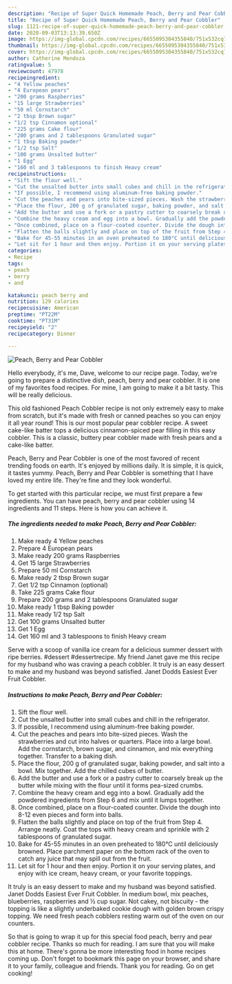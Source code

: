 ```yaml
---
description: "Recipe of Super Quick Homemade Peach, Berry and Pear Cobbler"
title: "Recipe of Super Quick Homemade Peach, Berry and Pear Cobbler"
slug: 1121-recipe-of-super-quick-homemade-peach-berry-and-pear-cobbler
date: 2020-09-03T13:13:39.650Z
image: https://img-global.cpcdn.com/recipes/6655095304355840/751x532cq70/peach-berry-and-pear-cobbler-recipe-main-photo.jpg
thumbnail: https://img-global.cpcdn.com/recipes/6655095304355840/751x532cq70/peach-berry-and-pear-cobbler-recipe-main-photo.jpg
cover: https://img-global.cpcdn.com/recipes/6655095304355840/751x532cq70/peach-berry-and-pear-cobbler-recipe-main-photo.jpg
author: Catherine Mendoza
ratingvalue: 5
reviewcount: 47978
recipeingredient:
- "4 Yellow peaches"
- "4 European pears"
- "200 grams Raspberries"
- "15 large Strawberries"
- "50 ml Cornstarch"
- "2 tbsp Brown sugar"
- "1/2 tsp Cinnamon optional"
- "225 grams Cake flour"
- "200 grams and 2 tablespoons Granulated sugar"
- "1 tbsp Baking powder"
- "1/2 tsp Salt"
- "100 grams Unsalted butter"
- "1 Egg"
- "160 ml and 3 tablespoons to finish Heavy cream"
recipeinstructions:
- "Sift the flour well."
- "Cut the unsalted butter into small cubes and chill in the refrigerator."
- "If possible, I recommend using aluminum-free baking powder."
- "Cut the peaches and pears into bite-sized pieces. Wash the strawberries and cut into halves or quarters. Place into a large bowl. Add the cornstarch, brown sugar, and cinnamon, and mix everything together. Transfer to a baking dish."
- "Place the flour, 200 g of granulated sugar, baking powder, and salt into a bowl. Mix together. Add the chilled cubes of butter."
- "Add the butter and use a fork or a pastry cutter to coarsely break up the butter while mixing with the flour until it forms pea-sized crumbs."
- "Combine the heavy cream and egg into a bowl. Gradually add the powdered ingredients from Step 6 and mix until it lumps together."
- "Once combined, place on a flour-coated counter. Divide the dough into 8-12 even pieces and form into balls."
- "Flatten the balls slightly and place on top of the fruit from Step 4. Arrange neatly. Coat the tops with heavy cream and sprinkle with 2 tablespoons of granulated sugar."
- "Bake for 45-55 minutes in an oven preheated to 180°C until deliciously browned. Place parchment paper on the bottom rack of the oven to catch any  juice that may spill out from the fruit."
- "Let sit for 1 hour and then enjoy. Portion it on your serving plates, and enjoy with ice cream, heavy cream, or your favorite toppings."
categories:
- Recipe
tags:
- peach
- berry
- and

katakunci: peach berry and 
nutrition: 129 calories
recipecuisine: American
preptime: "PT22M"
cooktime: "PT31M"
recipeyield: "2"
recipecategory: Dinner

---
```



![Peach, Berry and Pear Cobbler](https://img-global.cpcdn.com/recipes/6655095304355840/751x532cq70/peach-berry-and-pear-cobbler-recipe-main-photo.jpg)

Hello everybody, it's me, Dave, welcome to our recipe page. Today, we're going to prepare a distinctive dish, peach, berry and pear cobbler. It is one of my favorites food recipes. For mine, I am going to make it a bit tasty. This will be really delicious.

This old fashioned Peach Cobbler recipe is not only extremely easy to make from scratch, but it&#39;s made with fresh or canned peaches so you can enjoy it all year round! This is our most popular pear cobbler recipe. A sweet cake-like batter tops a delicious cinnamon-spiced pear filling in this easy cobbler. This is a classic, buttery pear cobbler made with fresh pears and a cake-like batter.

Peach, Berry and Pear Cobbler is one of the most favored of recent trending foods on earth. It's enjoyed by millions daily. It is simple, it is quick, it tastes yummy. Peach, Berry and Pear Cobbler is something that I have loved my entire life. They're fine and they look wonderful.


To get started with this particular recipe, we must first prepare a few ingredients. You can have peach, berry and pear cobbler using 14 ingredients and 11 steps. Here is how you can achieve it.

<!--inarticleads1-->

##### The ingredients needed to make Peach, Berry and Pear Cobbler:

1. Make ready 4 Yellow peaches
1. Prepare 4 European pears
1. Make ready 200 grams Raspberries
1. Get 15 large Strawberries
1. Prepare 50 ml Cornstarch
1. Make ready 2 tbsp Brown sugar
1. Get 1/2 tsp Cinnamon (optional)
1. Take 225 grams Cake flour
1. Prepare 200 grams and 2 tablespoons Granulated sugar
1. Make ready 1 tbsp Baking powder
1. Make ready 1/2 tsp Salt
1. Get 100 grams Unsalted butter
1. Get 1 Egg
1. Get 160 ml and 3 tablespoons to finish Heavy cream


Serve with a scoop of vanilla ice cream for a delicious summer dessert with ripe berries. #dessert #dessertrecipe. My friend Janet gave me this recipe for my husband who was craving a peach cobbler. It truly is an easy dessert to make and my husband was beyond satisfied. Janet Dodds Easiest Ever Fruit Cobbler. 

<!--inarticleads2-->

##### Instructions to make Peach, Berry and Pear Cobbler:

1. Sift the flour well.
1. Cut the unsalted butter into small cubes and chill in the refrigerator.
1. If possible, I recommend using aluminum-free baking powder.
1. Cut the peaches and pears into bite-sized pieces. Wash the strawberries and cut into halves or quarters. Place into a large bowl. Add the cornstarch, brown sugar, and cinnamon, and mix everything together. Transfer to a baking dish.
1. Place the flour, 200 g of granulated sugar, baking powder, and salt into a bowl. Mix together. Add the chilled cubes of butter.
1. Add the butter and use a fork or a pastry cutter to coarsely break up the butter while mixing with the flour until it forms pea-sized crumbs.
1. Combine the heavy cream and egg into a bowl. Gradually add the powdered ingredients from Step 6 and mix until it lumps together.
1. Once combined, place on a flour-coated counter. Divide the dough into 8-12 even pieces and form into balls.
1. Flatten the balls slightly and place on top of the fruit from Step 4. Arrange neatly. Coat the tops with heavy cream and sprinkle with 2 tablespoons of granulated sugar.
1. Bake for 45-55 minutes in an oven preheated to 180°C until deliciously browned. Place parchment paper on the bottom rack of the oven to catch any  juice that may spill out from the fruit.
1. Let sit for 1 hour and then enjoy. Portion it on your serving plates, and enjoy with ice cream, heavy cream, or your favorite toppings.


It truly is an easy dessert to make and my husband was beyond satisfied. Janet Dodds Easiest Ever Fruit Cobbler. In medium bowl, mix peaches, blueberries, raspberries and ½ cup sugar. Not cakey, not biscuity - the topping is like a slightly underbaked cookie dough with golden brown crispy topping. We need fresh peach cobblers resting warm out of the oven on our counters. 

So that is going to wrap it up for this special food peach, berry and pear cobbler recipe. Thanks so much for reading. I am sure that you will make this at home. There's gonna be more interesting food in home recipes coming up. Don't forget to bookmark this page on your browser, and share it to your family, colleague and friends. Thank you for reading. Go on get cooking!
